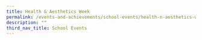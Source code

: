 ```yaml
---
title: Health & Aesthetics Week
permalink: /events-and-achievements/school-events/health-n-aesthetics-week/
description: ""
third_nav_title: School Events
---
```

